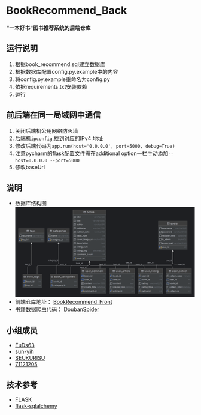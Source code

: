 # BookRecommend_Back

**"一本好书"图书推荐系统的后端仓库**

## 运行说明
1. 根据book_recommend.sql建立数据库
2. 根据数据库配置config.py.example中的内容
3. 将config.py.example重命名为config.py
4. 依据requirements.txt安装依赖
5. 运行

## 前后端在同一局域网中通信
1. 关闭后端机公用网络防火墙
2. 后端机`ipconfig`,找到对应的IPv4 地址
3. 修改后端代码为`app.run(host='0.0.0.0', port=5000, debug=True)`
4. 注意pycharm的flask配置文件需在additional option一栏手动添加`--host=0.0.0.0 --port=5000`
5. 修改baseUrl

## 说明 
- 数据库结构图
  ![数据库结构图](book_recommend.png)
- 前端仓库地址： [BookRecommend_Front](https://github.com/EuDs63/BookRecommend_Front)
- 书籍数据爬虫代码： [DoubanSpider](https://github.com/EuDs63/DoubanSpider)


## 小组成员
- [EuDs63](https://github.com/EuDs63)
- [sun-yih](https://github.com/EuDs63)
- [SEUKURISU](https://github.com/SEUKURISU)
- [71121205](https://github.com/71121205)

## 技术参考
- [FLASK](https://flask.palletsprojects.com/en/2.3.x/quickstart/)
- [flask-sqlalchemy](https://flask-sqlalchemy.palletsprojects.com/en/3.0.x/)